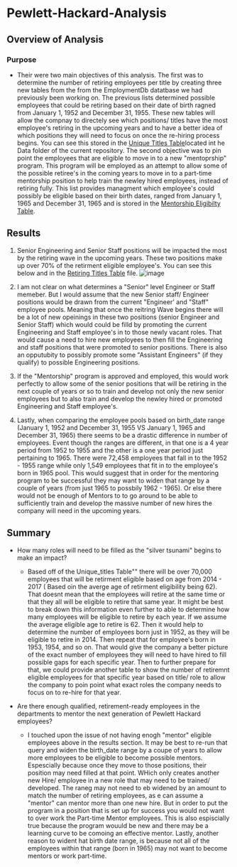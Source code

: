 # Pewlett-Hackard-Analysis

## Overview of Analysis

### Purpose
* Their were two main objectives of this analysis. The first was to determine the number of retiring employees per title by creating three new tables from the from the EmploymentDb datatbase we had previously been working on. The previous lists determined possible employees that could be retiring based on their date of birth ragned from January 1, 1952 and December 31, 1955. These new tables will allow the compnay to directely see which positions/ titles have the most employee's retiring in the upcoming years and to have a better idea of which positions they will need to focus on once the re-hiring process begins. You can see this stored in the [Unique Titles Table](https://github.com/Jess-Vannatter/Pewlett-Hackard-Analysis/blob/main/Data/unique_titles.csv)located int he Data folder of the current repository. The second objective was to pin point the employees that are eligible to move in to a new "mentoprship" program. This program will be employed as an attempt to allow some of the possible retiree's in the coming years to move in to a part-time mentorship position to help train the newley hired employees, instead of retiring fully. This list provides managment which employee's could possibly be eligible based on their birth dates, ranged from January 1, 1965 and December 31, 1965 and is stored in the [Mentorship Eligibilty Table](https://github.com/Jess-Vannatter/Pewlett-Hackard-Analysis/blob/main/Data/mentorship_eligibility.csv).

## Results
1. Senior Engineering and Senior Staff positions will be impacted the most by the retiring wave in the upcoming years. These two positions make up over 70% of the retirment eligible employee's. You can see this below and in the [Retiring Titles Table](https://github.com/Jess-Vannatter/Pewlett-Hackard-Analysis/blob/main/Data/retiring_titles.csv) file.
![image](https://user-images.githubusercontent.com/117245167/211050173-b49cbde9-b177-43f8-96aa-a593df8c0ce9.png)

2. I am not clear on what determines a "Senior" level Engineer or Staff memeber. But I would assume that the new Senior staff/ Engineer positions would be drawn from the current "Engineer' and "Staff" employee pools. Meaning that once the reitring Wave begins there will be a lot of new opeinings in these two positions (senior Engineer and Senior Staff) which would could be filld by promoting the current Engineering and Staff employee's in to those newly vacant roles. That would cause a need to hire new employees to then fill the Engineering and staff positions that were promoted to senior positions. There is also an opputubity to possibly promote some "Assistant Engineers" (if they qualify) to possible Engineering positions.  

3. If the "Mentorship" program is approved and employed, this would work perfectly to allow some of the senior positions that will be retiring in the next couple of years or so to train and develop not only the new senior employees but to also train and develop the newley hired or promoted Engineering and Staff employee's.

4. Lastly, when comparing the employee pools based on birth_date range (January 1, 1952 and December 31, 1955 VS January 1, 1965 and December 31, 1965) there seems to be a drastic difference in number of employees. Event though the ranges are different, in that one is a 4 year period from 1952 to 1955 and the other is a one year period just pertaining to 1965. There were 72,458 employees that fall in to the 1952 - 1955 range while only 1,549 employees that fit in to the employee's born in 1965 pool. This would suggest that in order for the mentoring program to be successful they may want to widen that range by a couple of years (from just 1965 to possbily 1962 - 1965). Or else there would not be enough of Mentors to to go around to be able to sufficiently train and develop the massive number of new hires the company will need in the upcoming years.

## Summary 
- How many roles will need to be filled as the "silver tsunami" begins to make an impact?
    * Based off of the Unique_titles Table"" there will be over 70,000 employees that will be retirment eligible based on age from 2014 - 2017 ( Based oin the averge age of retirment eligibility being 62). That doesnt mean that the employees will retire at the same time or that they all will  be eligible to retire that same year.  It might be best to break down this information even further to able to determine how many employees will be eligible to retire by each year. If we assume the average eligible age to retire is 62. Then it would help to determine the number of employees born just in 1952, as they will be eligible to retire in 2014. Then repeat that for employee's born in 1953, 1954, and so on. That would give the company a better picture of the exact number of employees they will need to have hired to fill possible gaps for each specific year. Then to further prepare for that, we could provide another table to show the number of retiremnt eligible employees for that specific year based on title/ role to allow the company to poin point what exact roles the company needs to focus on to re-hire for that year.
    
    
- Are there enough qualified, retirement-ready employees in the departments to mentor the next generation of Pewlett Hackard employees?
   * I touched upon the issue of not having enogh "mentor" eligible employees above in the results section. It may be best to re-run that query and widen the birth_date range  by a coupe of years to allow more employees to be eligible to become possible mentors. Espescially because once they move to those positions, their position may need filled at that point. WHich only creates another new Hire/ employee in a new role that may need to be trained/ developed. The raneg may not need to eb widened by an amount to match the number of retiring employees, as e can assume a "mentor" can mentor more than one new hire. But in order to put the program in a position that is set up for success you would not want to over work the Part-time Mentor employees. This is also espiscially true because the program wouuld be new and there may be a learning curve to be comoing an effective mentor. Lastly, another reason to wident hat birth date range, is because not all of the employees within that range (born in 1965) may not want to become mentors or work part-time.
